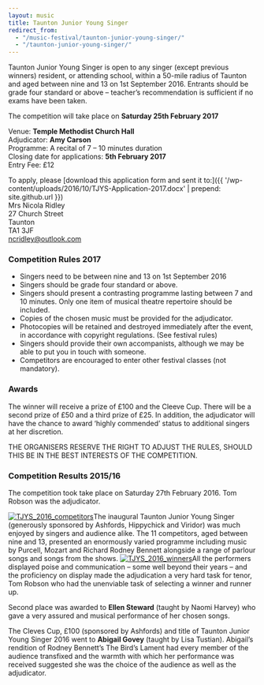 ```yaml
---
layout: music
title: Taunton Junior Young Singer
redirect_from: 
  - "/music-festival/taunton-junior-young-singer/"
  - "/taunton-junior-young-singer/"
---
```


Taunton Junior Young Singer is open to any singer (except previous winners) resident, or attending school, within a 50-mile radius of Taunton and aged between nine and 13 on 1st September 2016. Entrants should be grade four standard or above – teacher’s recommendation is sufficient if no exams have been taken.

The competition will take place on <strong>Saturday 25th February 2017</strong>

Venue: <strong>Temple Methodist Church Hall</strong>  
Adjudicator: <strong>Amy Carson</strong>  
Programme: A recital of 7 – 10 minutes duration  
Closing date for applications: <strong>5th February 2017</strong>  
Entry Fee: £12

To apply, please [download this application form and sent it to:]({{ '/wp-content/uploads/2016/10/TJYS-Application-2017.docx' | prepend: site.github.url }})  
Mrs Nicola Ridley  
27 Church Street  
Taunton  
TA1 3JF  
ncridley@outlook.com

### Competition Rules 2017

- Singers need to be between nine and 13 on 1st September 2016
- Singers should be grade four standard or above.
- Singers should present a contrasting programme lasting between 7 and 10 minutes. Only one item of musical theatre repertoire should be included.
- Copies of the chosen music must be provided for the adjudicator.
- Photocopies will be retained and destroyed immediately after the event, in accordance with copyright regulations. (See festival rules)
- Singers should provide their own accompanists, although we may be able to put you in touch with someone.
- Competitors are encouraged to enter other festival classes (not mandatory).

### Awards

The winner will receive a prize of £100 and the Cleeve Cup. There will be a second prize of £50 and a third prize of £25. In addition, the adjudicator will have the chance to award ‘highly commended’ status to additional singers at her discretion.


THE ORGANISERS RESERVE THE RIGHT TO ADJUST THE RULES, SHOULD THIS BE IN THE BEST INTERESTS OF THE COMPETITION.


### Competition Results 2015/16

The competition took take place on Saturday 27th February 2016. Tom Robson was the adjudicator.

<a href="{{ '/wp-content/uploads/2015/10/TJYS_2016_competitors.png' | prepend: site.github.url }}" rel="attachment wp-att-1703" data-rel="lightbox-0" title=""><img src="{{ '/wp-content/uploads/2015/10/TJYS_2016_competitors-300x179.png' | prepend: site.github.url }}" alt="TJYS_2016_competitors" class="alignright size-medium wp-image-1703" /></a>The inaugural Taunton Junior Young Singer (generously sponsored by Ashfords, Hippychick and Viridor) was much enjoyed by singers and audience alike. The 11 competitors, aged between nine and 13, presented an enormously varied programme including music by Purcell, Mozart and Richard Rodney Bennett alongside a range of parlour songs and songs from the shows.  <a href="{{ '/wp-content/uploads/2015/10/TJYS_2016_winners.png' | prepend: site.github.url }}" rel="attachment wp-att-1704" data-rel="lightbox-1" title=""><img src="{{ '/wp-content/uploads/2015/10/TJYS_2016_winners-202x300.png' | prepend: site.github.url }}" alt="TJYS_2016_winners" class="alignleft size-medium wp-image-1704" /></a>All the performers displayed poise and communication – some well beyond their years &#8211; and the proficiency on display made the adjudication a very hard task for tenor, Tom Robson who had the unenviable task of selecting a winner and runner up.

Second place was awarded to <strong>Ellen Steward</strong> (taught by Naomi Harvey) who gave a very assured and musical performance of her chosen songs. 

The Cleves Cup, £100 (sponsored by Ashfords) and title of Taunton Junior Young Singer 2016 went to <strong>Abigail Govey</strong> (taught by Lisa Tustian). Abigail’s rendition of Rodney Bennett’s The Bird’s Lament had every member of the audience transfixed and the warmth with which her performance was received suggested she was the choice of the audience as well as the adjudicator.